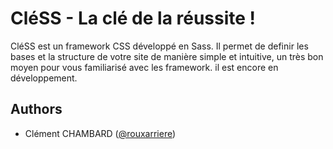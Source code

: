
# CléSS - La clé de la réussite !

CléSS est un framework CSS développé en Sass. Il permet de definir les bases et la structure de votre site de manière simple et intuitive, un très bon moyen pour vous familiarisé avec les framework.
il est encore en développement.

## Authors

- Clément CHAMBARD ([@rouxarriere](https://www.github.com/rouxarriere))

